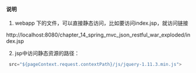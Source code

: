 #### 说明

1. webapp 下的文件，可以直接静态访问，比如要访问index.jsp，就访问链接

http://localhost:8080/chapter_14_spring_mvc_json_restful_war_exploded/index.jsp

2. jsp中访问静态资源的路径：

```JavaScript
 src="${pageContext.request.contextPath}/js/jquery-1.11.3.min.js">
```
